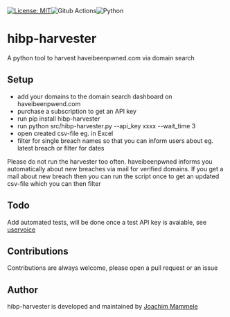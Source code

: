 [![License: MIT](https://img.shields.io/badge/License-MIT-yellow.svg)](https://opensource.org/licenses/MIT)![Gitub Actions](https://github.com/security-companion/hibp-harvester/actions/workflows/python-app.yml/badge.svg)![Python](https://img.shields.io/badge/programming_language-python-blue)
# hibp-harvester
A python tool to harvest haveibeenpwned.com via domain search

## Setup

* add your domains to the domain search dashboard on haveibeenpwend.com
* purchase a subscription to get an API key
* run pip install hibp-harvester
* run python src/hibp-harvester.py --api_key xxxx  --wait_time 3
* open created csv-file eg. in Excel
* filter for single breach names so that you can inform users about eg. latest breach or filter for dates

Please do not run the harvester too often. 
haveibeenpwned informs you automatically about new breaches via mail for verified domains. If you get a mail about new breach then you can run the script once to get an updated csv-file which you can then filter

## Todo

Add automated tests, will be done once a test API key is avaiable, see [uservoice](https://haveibeenpwned.uservoice.com/forums/275398-general/suggestions/48189713-implement-test-api-key-for-automated-domain-search)

## Contributions
Contributions are always welcome, please open a pull request or an issue

## Author

hibp-harvester is developed and maintained by [Joachim Mammele](https://security-companion.net)